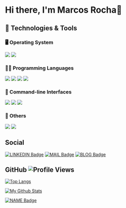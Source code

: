 # Hi there, I'm Marcos Rocha👋

## 🔧 Technologies & Tools

### :desktop_computer: Operating System
![](https://img.shields.io/badge/OS-Linux-informational?style=flat&logo=linux&logoColor=white&color=813DD1)
![](https://img.shields.io/badge/OS-Windows-informational?style=flat&logo=windows&logoColor=white&color=813DD1)

### :man_technologist: Programming Languages
![](https://img.shields.io/badge/Code-C/C++-informational?style=flat&logo=C&logoColor=white&color=813DD1)
![](https://img.shields.io/badge/Code-Python-informational?style=flat&logo=python&logoColor=white&color=813DD1)
![](https://img.shields.io/badge/Code-Java-informational?style=flat&logo=java&logoColor=white&color=813DD1)
![](https://img.shields.io/badge/Code-JavaScript-informational?style=flat&logo=javascript&logoColor=white&color=813DD1)

### :space_invader: Command-line Interfaces
![](https://img.shields.io/badge/CLI-Bash-informational?style=flat&logo=gnu-bash&logoColor=white&color=813DD1)
![](https://img.shields.io/badge/CLI-CMD-informational?style=flat&logo=windows-terminal&logoColor=white&color=813DD1)
![](https://img.shields.io/badge/CLI-PowerShell-informational?style=flat&logo=powershell&logoColor=white&color=813DD1)

### :bookmark_tabs:	 Others
![](https://img.shields.io/badge/Editor-VS_Code-informational?style=flat&logo=visual-studio-code&logoColor=white&color=813DD1)
![](https://img.shields.io/badge/Tools-PostgreSQL-informational?style=flat&logo=postgresql&logoColor=white&color=813DD1)

## Social

[![LINKEDIN Badge](https://img.shields.io/badge/LinkedIn-Marcos_Rocha-blue?style=social&logo=LinkedIn&link=https://www.linkedin.com/in/marcosfeliperocha/)](https://www.linkedin.com/in/marcosfeliperocha/)
[![MAIL Badge](https://img.shields.io/badge/Email-marcos.fellps@gmail.com-c14438?style=plastic&logo=Gmail&logoColor=white&link=mailto:marcos.fellps@gmail.com)](mailto:marcos.fellps@gmail.com)
[![BLOG Badge](https://img.shields.io/badge/Blog-https://marcosfellps.wordpress.com/-blue?style=plastic&logo=WordPress&logoColor=white&link=https://marcosfellps.wordpress.com/)](https://marcosfellps.wordpress.com/)

## GitHub ![Profile Views](https://komarev.com/ghpvc/?username=mflipe&color=blue)

[![Top Langs](https://github-readme-stats.vercel.app/api/top-langs/?username=mflipe&theme=midnight-purple&hide_border=true&hide=javascript,html&layout=compact&bg_color=0D1117)](https://github.com/mflipe)

[![My Github Stats](https://github-readme-stats.vercel.app/api?username=mflipe&show_icons=true&theme=midnight-purple&hide_border=true&bg_color=0D1117)](https://github.com/mflipe)


[![NAME Badge](https://img.shields.io/badge/%C2%A9_Marcos_Rocha-2021-red?&style=for-the-badge)](https://www.linkedin.com/in/marcosfeliperocha/)

<!--
**mflipe/mflipe** is a ✨ _special_ ✨ repository because its `README.md` (this file) appears on your GitHub profile.

Here are some ideas to get you started:

- 🔭 I’m currently working on ...
- 🌱 I’m currently learning ...
- 👯 I’m looking to collaborate on ...
- 🤔 I’m looking for help with ...
- 💬 Ask me about ...
- 📫 How to reach me: ...
- 😄 Pronouns: ...
- ⚡ Fun fact: ...
-->
